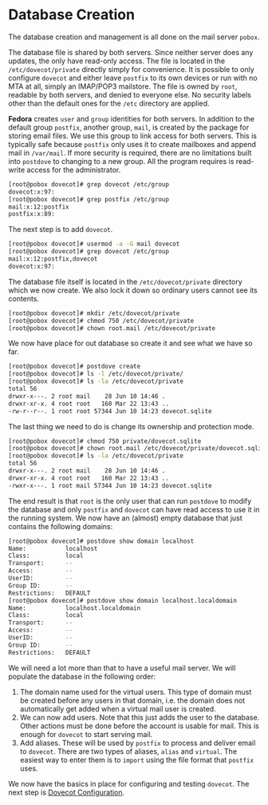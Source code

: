 # Database Creation
The database creation and management is all done on the mail server `pobox`.

The database file is shared by both servers. Since neither server does any updates, the only
have read-only access. The file is located in the `/etc/dovecot/private` directly simply for
convenience. It is possible to only configure `dovecot` and either leave `postfix` to its own
devices or run with no MTA at all, simply an IMAP/POP3 mailstore. The file is owned by `root`,
readable by both servers, and denied to everyone else. No security labels other than the
default ones for the `/etc` directory are applied.

**Fedora** creates `user` and `group` identities for both servers. In addition to the default
group `postfix`, another group, `mail`, is created by the package for storing email files.
We use this group to link access for both servers. This is typically safe because `postfix`
only uses it to create mailboxes and append mail in `/var/mail`. If more security is
required, there are no limitations built into `postdove` to changing to a new group. All the program requires is read-write access for the administrator.

```bash
[root@pobox dovecot]# grep dovecot /etc/group
dovecot:x:97:
[root@pobox dovecot]# grep postfix /etc/group
mail:x:12:postfix
postfix:x:89:
```
The next step is to add `dovecot`.

```bash
[root@pobox dovecot]# usermod -a -G mail dovecot
[root@pobox dovecot]# grep dovecot /etc/group
mail:x:12:postfix,dovecot
dovecot:x:97:
```
The database file itself is located in the `/etc/dovecot/private` directory which
we now create. We also lock it down so ordinary users cannot see its contents.

```bash
[root@pobox dovecot]# mkdir /etc/dovecot/private
[root@pobox dovecot]# chmod 750 /etc/dovecot/private
[root@pobox dovecot]# chown root.mail /etc/dovecot/private
```
We now have place for out database so create it and see what we have so far.
```bash
[root@pobox dovecot]# postdove create
[root@pobox dovecot]# ls -l /etc/dovecot/private/
[root@pobox dovecot]# ls -la /etc/dovecot/private
total 56
drwxr-x---. 2 root mail    28 Jun 10 14:46 .
drwxr-xr-x. 4 root root   160 Mar 22 13:43 ..
-rw-r--r--. 1 root root 57344 Jun 10 14:23 dovecot.sqlite
```
The last thing we need to do is change its ownership and protection mode.
```bash
[root@pobox dovecot]# chmod 750 private/dovecot.sqlite 
[root@pobox dovecot]# chown root.mail /etc/dovecot/private/dovecot.sqlite 
[root@pobox dovecot]# ls -la /etc/dovecot/private
total 56
drwxr-x---. 2 root mail    28 Jun 10 14:46 .
drwxr-xr-x. 4 root root   160 Mar 22 13:43 ..
-rwxr-x---. 1 root mail 57344 Jun 10 14:23 dovecot.sqlite
```
The end result is that `root` is the only user that can run `postdove`
to modify the database and only `postfix` and `dovecot` can have read
access to use it in the running system. We now have an (almost) empty
database that just contains the following domains:
```bash
[root@pobox dovecot]# postdove show domain localhost
Name:           localhost
Class:          local
Transport:      --
Access:         --
UserID:         --
Group ID:       --
Restrictions:   DEFAULT
[root@pobox dovecot]# postdove show domain localhost.localdomain
Name:           localhost.localdomain
Class:          local
Transport:      --
Access:         --
UserID:         --
Group ID:       --
Restrictions:   DEFAULT
```
We will need a lot more than that to have a useful mail server.
We will populate the database in the following order:

1. The domain name used for the virtual users. This type of domain
must be created before any users in that domain, i.e. the domain does
not automatically get added when a virtual mail user is created.
1. We can now add users. Note that this just adds the user to the database.
Other actions must be done before the account is usable for mail. This is
enough for ```dovecot``` to start serving mail.
1. Add aliases. These will be used by ```postfix``` to process and deliver
email to ```dovecot```. There are two types of aliases, ```alias``` and ```virtual```.
The easiest way to enter them is to ```import``` using the file format that
```postfix``` uses.

We now have the basics in place for configuring and testing `dovecot`.
The next step is [Dovecot Configuration](dovecot_configuration.md).